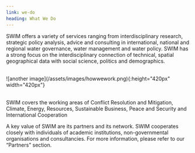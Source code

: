 ```yaml
---
link: we-do
heading: What We Do
---
```


SWIM offers a variety of services ranging from interdisciplinary research, strategic policy analysis, advice and consulting in international, national and regional water governance, water management and water policy. SWIM has a strong focus on the interdisciplinary connection of technical, spatial geographical data with social science, politics and demographics. 

<br />
![another image](/assets/images/howwework.png){:height="420px" width="420px"}
</p>

<br />
SWIM covers the working areas of Conflict Resolution and Mitigation,  Climate, Energy, Resources, Sustainable Business, Peace and Security and International Cooperation 

A key value of SWIM are its partners and its network. SWIM cooperates closely with individuals of academic institutions, non-governmental organisations and consultancies. For more information, please refer to our “Partners” section.

